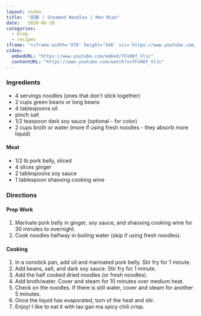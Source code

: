 ```yaml
---
layout: video
title:  "焖面 | Steamed Noodles | Men Mian"
date:   2020-06-28
categories:
  - blog
  - recipes
iframe: "<iframe width='970' height='546' src='https://www.youtube.com/embed/TFvH0f_Vl1c' frameborder='0' allow='accelerometer; autoplay; encrypted-media; gyroscope; picture-in-picture' allowfullscreen></iframe>"
video:
  embedURL: "https://www.youtube.com/embed/TFvH0f_Vl1c"
  contentURL: "https://www.youtube.com/watch?v=TFvH0f_Vl1c"
---
```


### Ingredients
* 4 servings noodles (ones that don't stick together)
* 2 cups green beans or long beans
* 4 tablespoons oil
* pinch salt
* 1/2 teaspoon dark soy sauce (optional - for color)
* 2 cups broth or water (more if using fresh noodles - they absorb more liquid)

#### Meat
* 1/2 lb pork belly, sliced
* 4 slices ginger
* 2 tablespoons soy sauce
* 1 tablespoon shaoxing cooking wine

### Directions
#### Prep Work
1. Marinate pork belly in ginger, soy sauce, and shaoxing cooking wine for 30 minutes to overnight.
2. Cook noodles halfway in boiling water (skip if using fresh noodles).

#### Cooking
1. In a nonstick pan, add oil and marinated pork belly. Stir fry for 1 minute.
2. Add beans, salt, and dark soy sauce. Stir fry for 1 minute.
3. Add the half cooked dried noodles (or fresh noodles).
4. Add broth/water. Cover and steam for 10 minutes over medium heat.
5. Check on the noodles. If there is still water, cover and steam for another 5 minutes.
6. Once the liquid has evaporated, turn of the heat and stir.
7. Enjoy! I like to eat it with lao gan ma spicy chili crisp.


